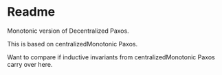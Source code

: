 # Readme

Monotonic version of Decentralized Paxos.

This is based on centralizedMonotonic Paxos.

Want to compare if inductive invariants from centralizedMonotonic Paxos carry over here.
